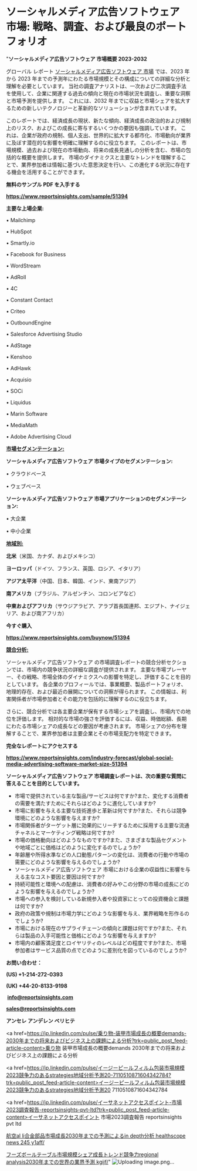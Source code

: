# ソーシャルメディア広告ソフトウェア 市場: 戦略、調査、および最良のポートフォリオ

"<strong>ソーシャルメディア広告ソフトウェア 市場概要 2023-2032</strong>

グローバル レポート <a href=https://www.reportsinsights.com/sample/51394>ソーシャルメディア広告ソフトウェア 市場</a> では、2023 年から 2023 年までの予測年にわたる市場規模とその構成についての詳細な分析と理解を必要としています。 当社の調査アナリストは、一次および二次調査手法を使用して、企業に関連する過去の傾向と現在の市場状況を調査し、重要な洞察と市場予測を提供します。 これには、2032 年までに収益と市場シェアを拡大​​するための新しいテクノロジーと革新的なソリューションが含まれています。

このレポートでは、経済成長の現状、新たな傾向、経済成長の政治的および規制上のリスク、およびこの成長に寄与するいくつかの要因も強調しています。 これは、企業が政府の規制、個人支出、世界的に拡大する都市化、市場動向が業界に及ぼす潜在的な影響を明確に理解するのに役立ちます。 このレポートは、市場規模、過去および現在の市場動向、将来の成長見通しの分析を含む、市場の包括的な概要を提供します。 市場のダイナミクスと主要なトレンドを理解することで、業界参加者は情報に基づいた意思決定を行い、この進化する状況に存在する機会を活用することができます。

<strong><b>無料のサンプル PDF を入手する</b></strong>

<a href=https://www.reportsinsights.com/sample/51394><strong><u>https://www.reportsinsights.com/sample/51394</u></strong></a>

<strong>主要な上場企業:</strong>

• Mailchimp

• HubSpot

• Smartly.io

• Facebook for Business

• WordStream

• AdRoll

• 4C

• Constant Contact

• Criteo

• OutboundEngine

• Salesforce Advertising Studio

• AdStage

• Kenshoo

• AdHawk

• Acquisio

• SOCi

• Liquidus

• Marin Software

• MediaMath

• Adobe Advertising Cloud

<strong><u>市場セグメンテーション</u></strong><strong><u>:</u></strong>

<strong>ソーシャルメディア広告ソフトウェア 市場タイプのセグメンテーション:</strong>

• クラウドベース

• ウェブベース

<strong>ソーシャルメディア広告ソフトウェア 市場アプリケーションのセグメンテーション:</strong>

• 大企業

• 中小企業

<strong><u>地域別</u></strong><strong><u>:</u></strong>

<strong>北米</strong>（米国、カナダ、およびメキシコ）

<strong>ヨーロッパ</strong>（ドイツ、フランス、英国、ロシア、イタリア）

<strong>アジア太平洋</strong>（中国、日本、韓国、インド、東南アジア）

<strong>南アメリカ</strong>（ブラジル、アルゼンチン、コロンビアなど）

<strong>中東およびアフリカ</strong>（サウジアラビア、アラブ首長国連邦、エジプト、ナイジェリア、および南アフリカ）

<strong>今すぐ購入</strong>

<a href=https://www.reportsinsights.com/buynow/51394><strong><u>https://www.reportsinsights.com/buynow/51394</u></strong></a>

<strong><u>競合分析:</u></strong>

ソーシャルメディア広告ソフトウェア の市場調査レポートの競合分析セクションでは、市場内の競争状況の詳細な調査が提供されます。 主要な市場プレーヤー、その戦略、市場全体のダイナミクスへの影響を特定し、評価することを目的としています。 各企業のプロフィールでは、事業概要、製品ポートフォリオ、地理的存在、および最近の展開についての洞察が得られます。 この情報は、利害関係者が市場参加者とその能力を包括的に理解するのに役立ちます。

さらに、競合分析では各主要企業が保有する市場シェアを調査し、市場内での地位を評価します。 相対的な市場の強さを評価するには、収益、時価総額、長期にわたる市場シェアの成長などの要因が考慮されます。 市場シェアの分布を理解することで、業界参加者は主要企業とその市場支配力を特定できます。

<strong>完全なレポートにアクセスする</strong>

<a href=https://www.reportsinsights.com/industry-forecast/global-social-media-advertising-software-market-size-51394><strong><u><b>https://www.reportsinsights.com/industry-forecast/global-social-media-advertising-software-market-size-51394</b></u></strong></a>

<strong><b>ソーシャルメディア広告ソフトウェア 市場調査レポートは、次の重要な質問に答えることを目的としています。</b></strong>
<ul>
  <li>市場で提供されている主な製品/サービスは何ですか?また、変化する消費者の需要を満たすためにそれらはどのように進化していますか?</li>
  <li>市場に影響を与える主要な技術進歩と革新は何ですか?また、それらは競争環境にどのような影響を与えますか?</li>
  <li>市場関係者がターゲット層に効果的にリーチするために採用する主要な流通チャネルとマーケティング戦略は何ですか?</li>
  <li>市場の価格動向はどのようなものですか?また、さまざまな製品セグメントや地域ごとに価格はどのように変化するのでしょうか?</li>
  <li>年齢層や所得水準などの人口動態パターンの変化は、消費者の行動や市場の需要にどのような影響を与えるのでしょうか?</li>
  <li>ソーシャルメディア広告ソフトウェア 市場における企業の収益性に影響を与える主なコスト要因と要因は何ですか?</li>
  <li>持続可能性と環境への配慮は、消費者の好みやこの分野の市場の成長にどのような影響を与えるのでしょうか?</li>
  <li>市場への参入を検討している新規参入者や投資家にとっての投資機会と課題は何ですか?</li>
  <li>政府の政策や規制は市場力学にどのような影響を与え、業界戦略を形作るのでしょうか?</li>
  <li>市場における現在のサプライチェーンの傾向と課題は何ですか?また、それらは製品の入手可能性と価格にどのような影響を与えますか?</li>
  <li>市場内の顧客満足度とロイヤリティのレベルはどの程度ですか?また、市場参加者はサービス品質の点でどのように差別化を図っているのでしょうか?</li>
</ul>
<strong>お問い合わせ：</strong>

<strong>(US) +1-214-272-0393</strong>

<strong>(UK) +44-20-8133-9198</strong>

<strong> </strong><a href=info@reportsinsights.com><strong><u>info@reportsinsights.com</u></strong></a>

<a href=sales@reportsinsights.com><strong><u>sales@reportsinsights.com</u></strong></a>

<strong>アンセレ アンデレン ベリヒテ</strong>

<a href=https://jp.linkedin.com/pulse/乗り物-装甲市場成長の概要demands-2030年までの将来およびビジネス上の課題による分析?trk=public_post_feed-article-content>乗り物 装甲市場成長の概要demands 2030年までの将来およびビジネス上の課題による分析</a>

<a href=https://jp.linkedin.com/pulse/イージーピールフィルム包装市場規模2023競争力のあるstrategies地域分析予測20-7110510871604342784?trk=public_post_feed-article-content>イージーピールフィルム包装市場規模2023競争力のあるstrategies地域分析予測20 7110510871604342784</a>

<a href=https://jp.linkedin.com/pulse/イーサネットアクセスポイント-市場2023調査報告-reportsinsights-pvt-ltd?trk=public_post_feed-article-content>イーサネットアクセスポイント 市場2023調査報告 reportsinsights pvt ltd</a>

<a href=https://www.linkedin.com/pulse/航空al-li合金部品市場成長2030年までの予測によるin-depth分析-healthscope-news-245-y1aff/>航空al li合金部品市場成長2030年までの予測によるin depth分析 healthscope news 245 y1aff/</a>

<a href=https://www.linkedin.com/pulse/フーズボールテーブル市場規模シェア成長トレンド競争力regional-analysis2030年までの世界の業界予測-kgijf/>フーズボールテーブル市場規模シェア成長トレンド競争力regional analysis2030年までの世界の業界予測 kgijf/</a>"
![Uploading image.png…]()
